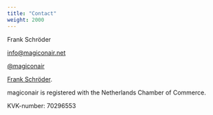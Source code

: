 ```yaml
---
title: "Contact"
weight: 2000
---
```


Frank Schröder

<a href="mailto:info@magiconair.net"><i class="fa fa-envelope" aria-hidden="true"></i> info@magiconair.net</a>

<a href="https://twitter.com/magiconair"><i class="fa fa-twitter" aria-hidden="true"></i> @magiconair</a>

<a href="https://linkedin.com/in/magiconair/"><i class="fa fa-linkedin" aria-hidden="true"></i> Frank Schröder</a>.

magiconair is registered with the Netherlands Chamber of Commerce. 

KVK-number: 70296553
